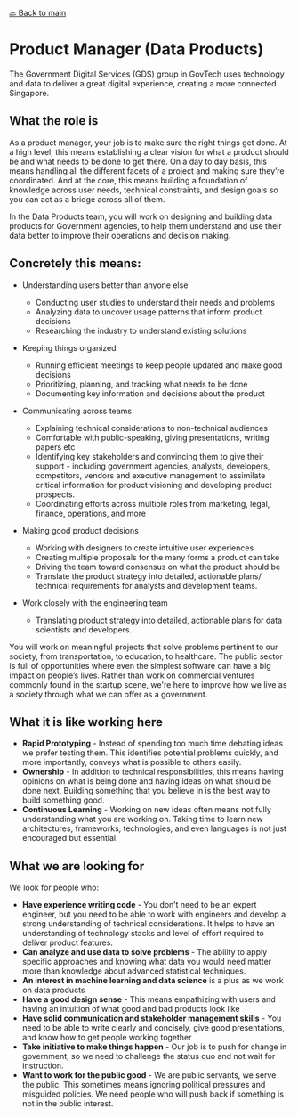 [:back: Back to main](README.md)

# Product Manager (Data Products)

The Government Digital Services (GDS) group in GovTech uses technology and data to deliver a great digital experience, creating a more connected Singapore.

## What the role is

As a product manager, your job is to make sure the right things get done. At a high level, this means establishing a clear vision for what a product should be and what needs to be done to get there. On a day to day basis, this means handling all the different facets of a project and making sure they’re coordinated. And at the core, this means building a foundation of knowledge across user needs, technical constraints, and design goals so you can act as a bridge across all of them. 

In the Data Products team, you will work on designing and building data products for Government agencies, to help them understand and use their data better to improve their operations and decision making. 

## Concretely this means: 

- Understanding users better than anyone else 
  - Conducting user studies to understand their needs and problems 
  - Analyzing data to uncover usage patterns that inform product decisions 
  - Researching the industry to understand existing solutions 
  
- Keeping things organized 
  - Running efficient meetings to keep people updated and make good decisions 
  - Prioritizing, planning, and tracking what needs to be done 
  - Documenting key information and decisions about the product 
  
- Communicating across teams 
  - Explaining technical considerations to non-technical audiences 
  - Comfortable with public-speaking, giving presentations, writing papers etc 
  - Identifying key stakeholders and convincing them to give their support - including government agencies, analysts, developers, competitors, vendors and executive management to assimilate critical information for product visioning and developing product prospects.
  - Coordinating efforts across multiple roles from marketing, legal, finance, operations, and more 

- Making good product decisions 
  - Working with designers to create intuitive user experiences 
  - Creating multiple proposals for the many forms a product can take 
  - Driving the team toward consensus on what the product should be 
  - Translate the product strategy into detailed, actionable plans/ technical requirements for analysts and development teams.

- Work closely with the engineering team
  - Translating product strategy into detailed, actionable plans for data scientists and developers. 
  
You will work on meaningful projects that solve problems pertinent to our society, from transportation, to education, to healthcare. The public sector is full of opportunities where even the simplest software can have a big impact on people’s lives. Rather than work on commercial ventures commonly found in the startup scene, we're here to improve how we live as a society through what we can offer as a government. 

## What it is like working here

- **Rapid Prototyping** - Instead of spending too much time debating ideas we prefer testing them. This identifies potential problems quickly, and more importantly, conveys what is possible to others easily. 
- **Ownership** - In addition to technical responsibilities, this means having opinions on what is being done and having ideas on what should be done next. Building something that you believe in is the best way to build something good. 
- **Continuous Learning** - Working on new ideas often means not fully understanding what you are working on. Taking time to learn new architectures, frameworks, technologies, and even languages is not just encouraged but essential. 

## What we are looking for 

We look for people who: 

- **Have experience writing code** - You don’t need to be an expert engineer, but you need to be able to work with engineers and develop a strong understanding of technical considerations. It helps to have an understanding of technology stacks and level of effort required to deliver product features.
- **Can analyze and use data to solve problems** - The ability to apply specific approaches and knowing what data you would need matter more than knowledge about advanced statistical techniques. 
- **An interest in machine learning and data science** is a plus as we work on data products
- **Have a good design sense** - This means empathizing with users and having an intuition of what good and bad products look like 
- **Have solid communication and stakeholder management skills** - You need to be able to write clearly and concisely, give good presentations, and know how to get people working together 
- **Take initiative to make things happen** - Our job is to push for change in government, so we need to challenge the status quo and not wait for instruction. 
- **Want to work for the public good** - We are public servants, we serve the public. This sometimes means ignoring political pressures and misguided policies. We need people who will push back if something is not in the public interest. 

